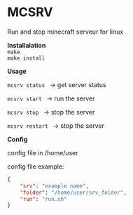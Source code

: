# MCSRV


Run and stop minecraft serveur for linux


**Installalation**  
`make `  
`make install `  

**Usage**

`mcsrv status `  -> get server status

`mcsrv start `   -> run the server

`mcsrv stop `    -> stop the server

`mcsrv restart ` -> stop the server


**Config**

config file in /home/user

config file example:
``` json
{
    "srv": "example name",
    "folder": "/home/user/srv_folder",
    "run": "run.sh"
}
```